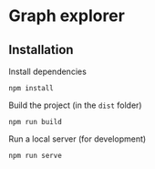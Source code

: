 # Graph explorer

## Installation

Install dependencies

```
npm install
```

Build the project (in the `dist` folder)

```
npm run build
```

Run a local server (for development)

```
npm run serve
```
